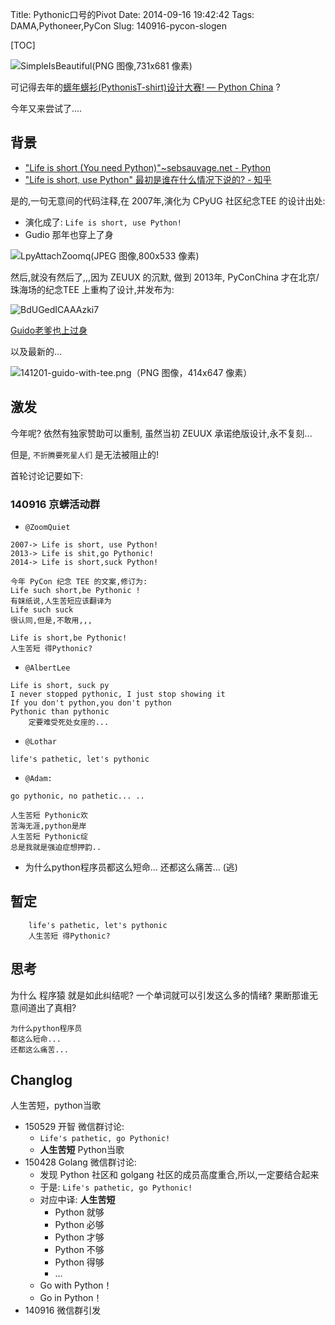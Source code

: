 Title: Pythonic口号的Pivot
Date: 2014-09-16 19:42:42 
Tags: DAMA,Pythoneer,PyCon
Slug: 140916-pycon-slogen

[TOC]

![SimpleIsBeautiful(PNG 图像,731x681 像素)](http://wiki.woodpecker.org.cn/moin/SimpleIsBeautiful?action=AttachFile&do=get&target=130416-zq-simple-is-beautiful.png)

可记得去年的[蠎年蠎衫(PythonisT-shirt)设计大赛! — Python China](http://python-china.org/topic/544#reply5)
?

今年又来尝试了....

## 背景
- ["Life is short
(You need Python)"~sebsauvage.net - Python](http://sebsauvage.net/python/)
- ["Life is short, use Python" 最初是谁在什么情况下说的? - 知乎](http://www.zhihu.com/question/20830223)

是的,一句无意间的代码注释,在 2007年,演化为 CPyUG 社区纪念TEE 的设计出处:

- 演化成了: `Life is short, use Python!` 
- Gudio 那年也穿上了身

![LpyAttachZoomq(JPEG 图像,800x533 像素)](http://wiki.woodpecker.org.cn/moin/ObpLovelyPython/LpyAttachZoomq?action=AttachFile&do=get&target=beginning-1-zeuux-fashion-guido.jpg)

然后,就没有然后了,,,因为 ZEUUX 的沉默,
做到 2013年, PyConChina 才在北京/珠海场的纪念TEE 上重构了设计,并发布为:

![BdUGedICAAAzki7](http://zoomq.qiniudn.com/CPyUG/PyCon2013China/140106-@gvanrossum-BdUGedICAAAzki7.jpg-large.jpg)

[Guido老爹也上过身](https://twitter.com/gvanrossum/status/420249260961968128)

以及最新的...

![141201-guido-with-tee.png（PNG 图像，414x647 像素）](http://zoomq.qiniudn.com/CPyUG/PyCon2014China/141201-guido-with-tee.png?imageView2/2/w/420)

## 激发
今年呢? 依然有独家赞助可以重制,
虽然当初 ZEUUX 承诺绝版设计,永不复刻...

但是, `不折腾要死星人们` 是无法被阻止的!

首轮讨论记要如下:

### 140916 京蠎活动群

- `@ZoomQuiet`

```
2007-> Life is short, use Python!
2013-> Life is shit,go Pythonic!
2014-> Life is short,suck Python!

今年 PyCon 纪念 TEE 的文案,修订为:
Life such short,be Pythonic !
有妺纸说,人生苦短应该翻译为
Life such suck
很认同,但是,不敢用,,,

Life is short,be Pythonic!
人生苦短 得Pythonic?
```


- `@AlbertLee`

```
Life is short, suck py
I never stopped pythonic, I just stop showing it
If you don't python,you don't python
Pythonic than pythonic 
    定要难受死处女座的...
```

- `@Lothar`

```
life's pathetic, let's pythonic
```

- `@Adam:`

```
go pythonic, no pathetic... ..

人生苦短 Pythonic欢
苦海无涯,python是岸
人生苦短 Pythonic绽
总是我就是强迫症想押韵..
```

- 为什么python程序员都这么短命... 还都这么痛苦... (逃)


## 暂定
    
```
    life's pathetic, let's pythonic
    人生苦短 得Pythonic?
```



## 思考
为什么 程序猿 就是如此纠结呢? 一个单词就可以引发这么多的情绪?
果断那谁无意间道出了真相?

    为什么python程序员
    都这么短命... 
    还都这么痛苦...



## Changlog
人生苦短，python当歌

- 150529 开智 微信群讨论:
    + `Life's pathetic, go Pythonic!`
    + **人生苦短** Python当歌
- 150428 Golang 微信群讨论:
    + 发现 Python 社区和 golgang 社区的成员高度重合,所以,一定要结合起来
    + 于是: `Life's pathetic, go Pythonic!`
    + 对应中译: **人生苦短**
        * Python 就够
        * Python 必够
        * Python 才够
        * Python 不够
        * Python 得够
        * ...
    + Go with Python！
    + Go in Python！
- 140916 微信群引发
 
